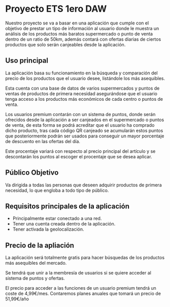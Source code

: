 # Proyecto ETS 1ero DAW



Nuestro proyecto se va a basar en una aplicación que cumple con el objetivo de prestar un tipo de información al usuario donde le muestra un análisis de los productos más baratos supermercado o punto de venta dentro de un ratio de 50km, además contará con ofertas diarias de ciertos productos que solo serán canjeables desde la aplicación.

## Uso principal

La aplicación basa su funcionamiento en la búsqueda y comparación del precio de los productos que el usuario desee, listándole los más asequibles.

Esta cuenta con una base de datos de varios supermercados y puntos de ventas de productos de primera necesidad asegurándose que el usuario tenga acceso a los productos más económicos de cada centro o puntos de venta.

Los usuarios premium contarán con un sistema de puntos, donde serán ofrecidos desde la aplicación a ser canjeados en el supermercado o puntos de venta, de esta forma se podrá acreditar que el usuario ha comprado dicho producto, tras cada código QR canjeado se acumularán estos puntos que posteriormente podrán ser usados para conseguir un mayor porcentaje de descuento en las ofertas del día.

Este procentaje variará con respecto al precio principal del artículo y se descontarán los puntos al escoger el procentaje que se desea aplicar.

## Público Objetivo

Va dirigida a todas las personas que deseen adquirir productos de primera necesidad, lo que engloba a todo tipo de público.

## Requisitos principales de la aplicación

- Principalmente estar conectado a una red.
- Tener una cuenta creada dentro de la aplicación.
- Tener activada la geolocalización.

## Precio de la apliación

La aplicación será totalmente gratis para hacer búsquedas de los productos más asequibles del mercado.

Se tendrá que unir a la membresía de usuarios si se quiere acceder al sistema de puntos y ofertas.

El precio para acceder a las funciones de un usuario premium tendrá un coste de 4,99€/mes. Contaremos planes anuales que tomará un precio de 51,99€/año
